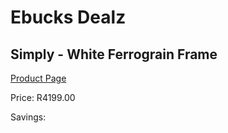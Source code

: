 
# Ebucks Dealz
## Simply - White Ferrograin Frame
[Product Page](https://www.ebucks.com/web/shop/productSelected.do?prodId=960170453&catId=1130195724)

Price: R4199.00

Savings: 


	